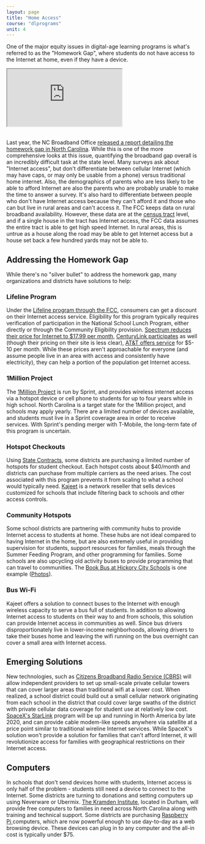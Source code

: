 ```yaml
---
layout: page
title: "Home Access"
course: "dlprograms"
unit: 4
---
```


One of the major equity issues in digital-age learning programs is what's referred to as the "Homework Gap", where students do not have access to the Internet at home, even if they have a device. 

<div class="embed-responsive embed-responsive-16by9" style="max-height: 500px; width: auto;">
  <iframe class="embed-responsive-item" src="https://www.youtube.com/embed/yqkAlwGsxwE?rel=0"></iframe>
</div>
<br/>

Last year, the NC Broadband Office [released a report detailing the homework gap in North Carolina][1]. While this is one of the more comprehensive looks at this issue, quantifying the broadband gap overall is an incredibly difficult task at the state level. Many surveys ask about "Internet access", but don't differentiate between cellular Internet (which may have caps, or may only be usable from a phone) versus traditional home internet. Also, the demographics of parents who are less likely to be able to afford Internet are also the parents who are probably unable to make the time to answer a survey. It's also hard to differentiate between people who don't have Internet access because they can't afford it and those who can but live in rural areas and can't access it. The FCC keeps data on rural broadband availability. However, these data are at the [census tract][2] level, and if a single house in the tract has Internet access, the FCC data assumes the entire tract is able to get high speed Internet. In rural areas, this is untrue as a house along the road may be able to get Internet access but a house set back a few hundred yards may not be able to. 

## Addressing the Homework Gap
While there's no "silver bullet" to address the homework gap, many organizations and districts have solutions to help:

### Lifeline Program
Under the [Lifeline program through the FCC][3], consumers can get a discount on their Internet access service. Eligibility for this program typically requires verification of participation in the National School Lunch Program, either directly or through the Community Eligibility provision. [Spectrum reduces their price for Internet to $17.99 per month][4], [CenturyLink participates][5] as well (though their pricing on their site is less clear), [AT&T offers service][6] for $5-10 per month. While these prices aren't approachable for everyone (and assume people live in an area with access and consistently have electricity), they can help a portion of the population get Internet access. 

### 1Million Project
The [1Million Project][7] is run by Sprint, and provides wireless internet access via a hotspot device or cell phone to students for up to four years while in high school. North Carolina is a target state for the 1Million project, and schools may apply yearly. There are a limited number of devices available, and students must live in a Sprint coverage area in order to receive services. With Sprint's pending merger with T-Mobile, the long-term fate of this program is uncertain.

### Hotspot Checkouts
Using [State Contracts][8], some districts are purchasing a limited number of hotspots for student checkout. Each hotspot costs about $40/month and districts can purchase from multiple carriers as the need arises. The cost associated with this program prevents it from scaling to what a school would typically need. [Kajeet][9] is a network reseller that sells devices customized for schools that include filtering back to schools and other access controls. 

### Community Hotspots
Some school districts are partnering with community hubs to provide Internet access to students at home. These hubs are not ideal compared to having Internet in the home, but are also extremely useful in providing supervision for students, support resources for families, meals through the Summer Feeding Program, and other programming for families. Some schools are also upcycling old activity buses to provide programming that can travel to communities. The [Book Bus at Hickory City Schools][10] is one example ([Photos][11]). 

### Bus Wi-Fi
Kajeet offers a solution to connect buses to the Internet with enough wireless capacity to serve a bus full of students. In addition to allowing Internet access to students on their way to and from schools, this solution can provide Internet access in communities as well. Since bus drivers disproportionately live in lower-income neighborhoods, allowing drivers to take their buses home and leaving the wifi running on the bus overnight can cover a small area with Internet access.

## Emerging Solutions
New technologies, such as [Citizens Broadband Radio Service (CBRS)][12] will allow independent providers to set up small-scale private cellular towers that can cover larger areas than traditional wifi at a lower cost. When realized, a school district could build out a small cellular network originating from each school in the district that could cover large swaths of the district with private cellular data coverage for student use at relatively low cost. [SpaceX's StarLink][13] program will be up and running in North America by late 2020, and can provide cable modem-like speeds anywhere via satellite at a price point similar to traditional wireline Internet services. While SpaceX's solution won't provide a solution for families that can't afford Internet, it will revolutionize access for families with geographical restrictions on their Internet access. 

## Computers
In schools that don't send devices home with students, Internet access is only half of the problem - students still need a device to connect to the Internet. Some districts are turning to donations and setting computers up using Neverware or Ubermix. [The Kramden Institute][14], located in Durham, will provide free computers to families in need across North Carolina along with training and technical support. Some districts are purchasing [Raspberry Pi ][15]computers, which are now powerful enough to use day-to-day as a web browsing device. These devices can plug in to any computer and the all-in cost is typically under $75. 

[1]:	https://www.ncbroadband.gov/wp-content/uploads/2019/02/Broadband-Homework-Gap-Report_2019-web.pdf
[2]:	https://libguides.lib.msu.edu/tracts
[3]:	https://www.lifelinesupport.org
[4]:	https://www.spectrum.com/browse/content/spectrum-internet-assist.html
[5]:	https://www.centurylink.com/aboutus/community/community-development/lifeline.html
[6]:	https://www.att.com/shop/internet/access/#!/
[7]:	http://www.1millionproject.org
[8]:	https://it.nc.gov/services/telecom/cellular-telephone
[9]:	https://www.kajeet.net/plans
[10]:	https://docs.google.com/document/d/1kR2a_9awDy6_326OE_4GVUP-vQhDrX3bJ_ctjJVVb9E/edit
[11]:	https://www.facebook.com/hickoryschools/posts/10154419862522273
[12]:	https://en.wikipedia.org/wiki/Citizens_Broadband_Radio_Service
[13]:	https://en.wikipedia.org/wiki/SpaceX_Starlink
[14]:	https://kramden.org
[15]:	http://raspberrypi.org